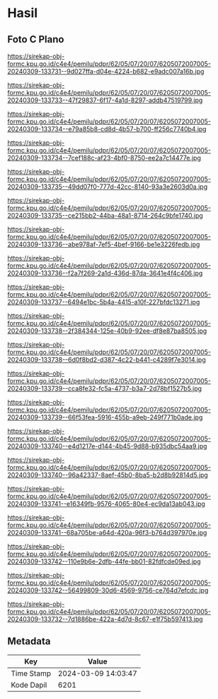 # Hasil

## Foto C Plano

https://sirekap-obj-formc.kpu.go.id/c4e4/pemilu/pdpr/62/05/07/20/07/6205072007005-20240309-133731--9d027ffa-d04e-4224-b682-e9adc007a16b.jpg

https://sirekap-obj-formc.kpu.go.id/c4e4/pemilu/pdpr/62/05/07/20/07/6205072007005-20240309-133733--47f29837-6f17-4a1d-8297-addb47519799.jpg

https://sirekap-obj-formc.kpu.go.id/c4e4/pemilu/pdpr/62/05/07/20/07/6205072007005-20240309-133734--e79a85b8-cd8d-4b57-b700-ff256c7740b4.jpg

https://sirekap-obj-formc.kpu.go.id/c4e4/pemilu/pdpr/62/05/07/20/07/6205072007005-20240309-133734--7cef188c-af23-4bf0-8750-ee2a7c14477e.jpg

https://sirekap-obj-formc.kpu.go.id/c4e4/pemilu/pdpr/62/05/07/20/07/6205072007005-20240309-133735--49dd07f0-777d-42cc-8140-93a3e2603d0a.jpg

https://sirekap-obj-formc.kpu.go.id/c4e4/pemilu/pdpr/62/05/07/20/07/6205072007005-20240309-133735--ce215bb2-44ba-48a1-8714-264c9bfe1740.jpg

https://sirekap-obj-formc.kpu.go.id/c4e4/pemilu/pdpr/62/05/07/20/07/6205072007005-20240309-133736--abe978af-7ef5-4bef-9166-be1e3226fedb.jpg

https://sirekap-obj-formc.kpu.go.id/c4e4/pemilu/pdpr/62/05/07/20/07/6205072007005-20240309-133736--f2a7f269-2a1d-436d-87da-3641e4f4c406.jpg

https://sirekap-obj-formc.kpu.go.id/c4e4/pemilu/pdpr/62/05/07/20/07/6205072007005-20240309-133737--6494e1bc-5b4a-4415-a10f-227bfdc13271.jpg

https://sirekap-obj-formc.kpu.go.id/c4e4/pemilu/pdpr/62/05/07/20/07/6205072007005-20240309-133738--2f384344-125e-40b9-92ee-df8e87ba8505.jpg

https://sirekap-obj-formc.kpu.go.id/c4e4/pemilu/pdpr/62/05/07/20/07/6205072007005-20240309-133738--6d0f8bd2-d387-4c22-b441-c4289f7e3014.jpg

https://sirekap-obj-formc.kpu.go.id/c4e4/pemilu/pdpr/62/05/07/20/07/6205072007005-20240309-133739--cca8fe32-fc5a-4737-b3a7-2d78bf1527b5.jpg

https://sirekap-obj-formc.kpu.go.id/c4e4/pemilu/pdpr/62/05/07/20/07/6205072007005-20240309-133739--66f53fea-5916-455b-a9eb-249f771b0ade.jpg

https://sirekap-obj-formc.kpu.go.id/c4e4/pemilu/pdpr/62/05/07/20/07/6205072007005-20240309-133740--e4d1217e-d144-4b45-9d88-b935dbc54aa9.jpg

https://sirekap-obj-formc.kpu.go.id/c4e4/pemilu/pdpr/62/05/07/20/07/6205072007005-20240309-133740--96a42337-8aef-45b0-8ba5-b2d8b92814d5.jpg

https://sirekap-obj-formc.kpu.go.id/c4e4/pemilu/pdpr/62/05/07/20/07/6205072007005-20240309-133741--e16349fb-9576-4065-80e4-ec9da13ab043.jpg

https://sirekap-obj-formc.kpu.go.id/c4e4/pemilu/pdpr/62/05/07/20/07/6205072007005-20240309-133741--68a705be-a64d-420a-96f3-b764d397970e.jpg

https://sirekap-obj-formc.kpu.go.id/c4e4/pemilu/pdpr/62/05/07/20/07/6205072007005-20240309-133742--110e9b6e-2dfb-44fe-bb01-82fdfcde09ed.jpg

https://sirekap-obj-formc.kpu.go.id/c4e4/pemilu/pdpr/62/05/07/20/07/6205072007005-20240309-133742--56499809-30d6-4569-9756-ce764d7efcdc.jpg

https://sirekap-obj-formc.kpu.go.id/c4e4/pemilu/pdpr/62/05/07/20/07/6205072007005-20240309-133732--7d1886be-422a-4d7d-8c67-e1f75b597413.jpg


## Metadata

| Key        | Value               |
| ---------- | ------------------- |
| Time Stamp | 2024-03-09 14:03:47 |
| Kode Dapil | 6201                |



